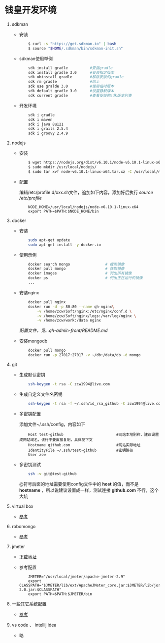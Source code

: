 # 钱皇开发环境

1. sdkman

    - 安装

        ```bash
            $ curl -s "https://get.sdkman.io" | bash
            $ source "$HOME/.sdkman/bin/sdkman-init.sh"
        ```

    - sdkman使用举例

        ```bash
            sdk install gradle          #安装gradle
            sdk install gradle 3.0      #安装指定版本
            sdk ubinstall gradle        #移除安装的gradle
            sdk rm gradle               #同上
            sdk use gralde 3.0          #使用临时版本
            sdk default gradle 3.0      #设置静默版本
            sdk current gradle          #查看安装的sdk版本列表
        ```

    - 开发环境

        ```bash
            sdk i gradle
            sdk i maven
            sdk i java 8u121
            sdk i grails 2.5.4
            sdk i groovy 2.4.9
        ```

1. nodejs

    - 安装

        ```bash
            $ wget https://nodejs.org/dist/v6.10.1/node-v6.10.1-linux-x64.tar.xz
            $ sudo mkdir /usr/local/nodejs/
            $ sudo tar xvf node-v6.10.1-linux-x64.tar.xz -C /usr/local/nodejs/
        ```
    
    - 配置

        编辑/etc/profile.d/xxx.sh文件，追加如下内容，添加好后执行 _source /etc/profile_
        
        ```
            NODE_HOME=/usr/local/nodejs/node-v6.10.1-linux-x64
            export PATH=$PATH:$NODE_HOME/bin
        ```

1. docker

    - 安装

        ```bash
            sudo apt-get update
            sudo apt-get install -y docker.io
        ```

    - 使用示例

        ```bash
            docker search mongo                # 搜索镜像
            docker pull mongo                  # 获取镜像
            docker images                      # 列出所有镜像
            docker ps                          # 列出正在运行的镜像
            ...
        ```

    - 安装nginx

        ```bash
            docker pull nginx
            docker run -d -p 80:80 --name qh-nginx\
                -v /home/zcw/Soft/nginx:/etc/nginx/conf.d \
                -v /home/zcw/Soft/nginx/logs:/var/log/nginx \
                -v /home/zcw/work:/data nginx
        ```

        _配置文件，见...qh-admin-front/README.md_

    - 安装mongodb

        ```bash
            docker pull mongo
            docker run -p 27017:27017 -v ~/db:/data/db -d mongo
        ```

1. git

    - 生成默认密钥

        ```bash
            ssh-keygen -t rsa -C zcw1994@live.com
        ```

    - 生成自定义文件名密钥

        ```bash
            ssh-keygen -t rsa -f ~/.ssh/id_rsa_github -C zcw1994@live.com
        ```

    - 多密钥配置

        添加文件~/.ssh/config，内容如下

        ```
            Host test-github                        #网站本地别称，建议设置成网站域名，该行不要直接复制，具体见下文
            Hostname github.com                     #网站实际地址
            IdentityFile ~/.ssh/test-github         #密钥路径
            User zcw
        ```

    - 多密钥测试

        ```bash
            ssh -v git@test-github
        ```

        @符号后面的地址需要使用config文件中的 __host__ 的值，而不是 __hostname__ ，所以说建议设置成一样，测试连接 __github.com__ 不行，这个大坑

1. virtual box

    - [参考](https://jingyan.baidu.com/article/870c6fc3092aedb03fe4be28.html)

1. robomongo

    - [参考](https://btpka3.gitbooks.io/btpka3/db/robomongo.html)

1. jmeter

    - [下载地址](http://jmeter.apache.org/download_jmeter.cgi)

    - 参考配置

        ```
            JMETER="/usr/local/jmeter/apache-jmeter-2.9"
            export CLASSPATH="$JMETER/lib/ext/ApacheJMeter_core.jar:$JMETER/lib/jorphan.jar:$JMETER/lib/logkit-2.0.jar:$CLASSPATH"
            export PATH=$PATH:$JMETER/bin
        ```

1. 一些其它系统配置

    - [参考](https://btpka3.gitbooks.io/btpka3/os/linux/ubuntu.html)

1. vs code 、 intellij idea

    - 略